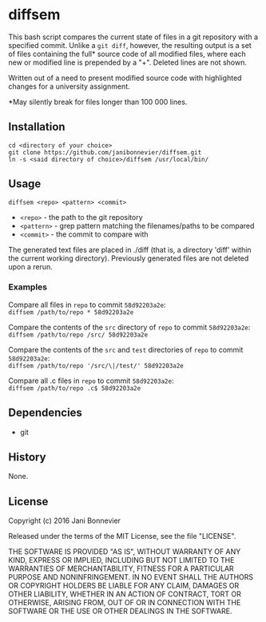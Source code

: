 diffsem
=======

This bash script compares the current state of files in a git repository
with a specified commit. Unlike a `git diff`, however, the resulting 
output is a set of files containing the full* source code of all modified
files, where each new or modified line is prepended by a "+". Deleted lines are
not shown.

Written out of a need to present modified source code with highlighted changes 
for a university assignment.

*May silently break for files longer than 100 000 lines.

## Installation
```
cd <directory of your choice>
git clone https://github.com/janibonnevier/diffsem.git
ln -s <said directory of choice>/diffsem /usr/local/bin/
```

## Usage

`diffsem <repo> <pattern> <commit>`

- `<repo>` - the path to the git repository
- `<pattern>` - grep pattern matching the filenames/paths to be compared
- `<commit>` - the commit to compare with

The generated text files are placed in ./diff (that is, a directory 'diff' 
within the current working directory). Previously generated files are not 
deleted upon a rerun.

### Examples
Compare all files in `repo` to commit `58d92203a2e`:  
`diffsem /path/to/repo * 58d92203a2e`

Compare the contents of the `src` directory of `repo` to commit `58d92203a2e`:  
`diffsem /path/to/repo /src/ 58d92203a2e`

Compare the contents of the `src` and `test` directories of `repo` to commit `58d92203a2e`:  
`diffsem /path/to/repo '/src/\|/test/' 58d92203a2e`  

Compare all .c files in `repo` to commit `58d92203a2e`:  
`diffsem /path/to/repo .c$ 58d92203a2e`

## Dependencies

- git

## History

None.

## License

Copyright (c) 2016 Jani Bonnevier

Released under the terms of the MIT License, see the file "LICENSE".

THE SOFTWARE IS PROVIDED "AS IS", WITHOUT WARRANTY OF ANY KIND, EXPRESS OR
IMPLIED, INCLUDING BUT NOT LIMITED TO THE WARRANTIES OF MERCHANTABILITY,
FITNESS FOR A PARTICULAR PURPOSE AND NONINFRINGEMENT. IN NO EVENT SHALL THE
AUTHORS OR COPYRIGHT HOLDERS BE LIABLE FOR ANY CLAIM, DAMAGES OR OTHER
LIABILITY, WHETHER IN AN ACTION OF CONTRACT, TORT OR OTHERWISE, ARISING FROM,
OUT OF OR IN CONNECTION WITH THE SOFTWARE OR THE USE OR OTHER DEALINGS IN THE
SOFTWARE.

